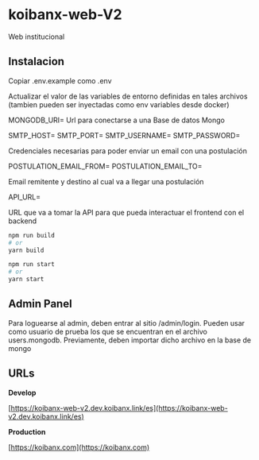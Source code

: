 # koibanx-web-V2

Web institucional

## Instalacion

Copiar .env.example como .env

Actualizar el valor de las variables de entorno definidas en tales archivos (tambien pueden ser inyectadas como env variables desde docker)

MONGODB_URI=
Url para conectarse a una Base de datos Mongo

SMTP_HOST=
SMTP_PORT=
SMTP_USERNAME=
SMTP_PASSWORD=

Credenciales necesarias para poder enviar un email con una postulación

POSTULATION_EMAIL_FROM=
POSTULATION_EMAIL_TO=

Email remitente y destino al cual va a llegar una postulación

API_URL=

URL que va a tomar la API para que pueda interactuar el frontend con el backend

```bash
npm run build
# or
yarn build

npm run start
# or
yarn start
```

## Admin Panel
Para loguearse al admin, deben entrar al sitio /admin/login. Pueden usar como usuario de prueba los que se encuentran en el archivo users.mongodb. Previamente, deben importar dicho archivo en la base de mongo

## URLs

**Develop**

[https://koibanx-web-v2.dev.koibanx.link/es](https://koibanx-web-v2.dev.koibanx.link/es)

**Production**

[https://koibanx.com](https://koibanx.com)
